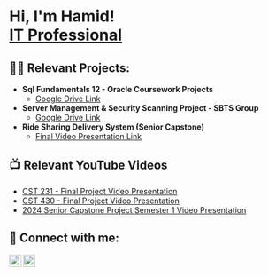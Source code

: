 <h1>Hi, I'm Hamid! <br/><a href="www.linkedin.com/in/hamid-sesay-47694a211">IT Professional</a></h1>

<h2>👨‍💻 Relevant Projects:</h2>

- <b>Sql Fundamentals 12 - Oracle Coursework Projects</b>
  - [Google Drive Link](https://drive.google.com/drive/folders/1xr2yhzx57eMyI8939fe7VKvQ-py1A2ex?usp=sharing)
- <b>Server Management & Security Scanning Project - SBTS Group</b>
  - [Google Drive Link](https://drive.google.com/drive/folders/1s1rLxf_mfPTYPkU-Ei8oi-4Gptp5AWZo?usp=share_link)
- <b>Ride Sharing Delivery System (Senior Capstone)</b>
  - [Final Video Presentation Link](https://ncaandt-my.sharepoint.com/:p:/r/personal/njboutross_ncat_edu/Documents/Fall%202024/CST%20499/Final%20Report/Final%20Report%20PPT.pptx?d=w9d11cabdb7114ede8b4f38f4bc61ee4b&csf=1&web=1&e=WbP40a)

<h2>📺 Relevant YouTube Videos</h2>

- [CST 231 - Final Project Video Presentation](https://www.youtube.com/watch?v=3waNhGNuej4)
- [CST 430 - Final Project Video Presentation](https://www.youtube.com/watch?v=RbuztxfYtCE)
- [2024 Senior Capstone Project Semester 1 Video Presentation](https://www.youtube.com/watch?v=8WdkKGEpVGI)

<h2> 🤳 Connect with me:</h2>

[<img align="left" alt="sesayhamid | YouTube" width="22px" src="https://cdn.jsdelivr.net/npm/simple-icons@v3/icons/youtube.svg" />][youtube]
[<img align="left" alt="sesayhamid | LinkedIn" width="22px" src="https://cdn.jsdelivr.net/npm/simple-icons@v3/icons/linkedin.svg" />][linkedin]

[youtube]: https://www.youtube.com/@hamidsesay
[linkedin]: https://www.linkedin.com/in/hamid-sesay-47694a211r

<!--

- 🔭 I’m currently working on ...
- 🌱 I’m currently learning ...
- 👯 I’m looking to collaborate on ...
- 🤔 I’m looking for help with ...
- 💬 Ask me about ...
- 📫 How to reach me: ...
- 😄 Pronouns: ...
- ⚡ Fun fact: ...
-->
